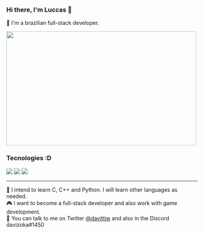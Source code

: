 ### Hi there, I'm Luccas 👋

👾 I'm a brazilian full-stack developer.

<img src="https://i.pinimg.com/originals/9c/e8/7b/9ce87b79af40a4ecbdb07b1f423b707f.gif" width="500" height="300">
 
 ### Tecnologies :D
<img src="https://img.shields.io/badge/HTML-0DBA26?style=for-the-badge&logo=html5&logoColor=white"> <img src="https://img.shields.io/badge/JavaScript-03A100?style=for-the-badge&logo=javascript&logoColor=white">
 <img src="https://img.shields.io/badge/CSS-49B00E?&style=for-the-badge&logo=css3&logoColor=white">
 <hr>

📄 I intend to learn C, C++ and Python. I will learn other languages as needed.  
🎮 I want to become a full-stack developer and also work with game development.  
💬 You can talk to me on Twitter <a href="https://twitter.com/davittiw" target="_blank">@davittiw</a> and also in the Discord davizoka#1450
